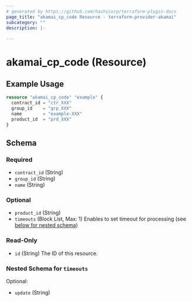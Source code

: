 ```yaml
---
# generated by https://github.com/hashicorp/terraform-plugin-docs
page_title: "akamai_cp_code Resource - terraform-provider-akamai"
subcategory: ""
description: |-
  
---
```


# akamai_cp_code (Resource)



## Example Usage

```terraform
resource "akamai_cp_code" "example" {
  contract_id = "ctr_XXX"
  group_id    = "grp_XXX"
  name        = "example-XXX"
  product_id  = "prd_XXX"
}
```

<!-- schema generated by tfplugindocs -->
## Schema

### Required

- `contract_id` (String)
- `group_id` (String)
- `name` (String)

### Optional

- `product_id` (String)
- `timeouts` (Block List, Max: 1) Enables to set timeout for processing (see [below for nested schema](#nestedblock--timeouts))

### Read-Only

- `id` (String) The ID of this resource.

<a id="nestedblock--timeouts"></a>
### Nested Schema for `timeouts`

Optional:

- `update` (String)
